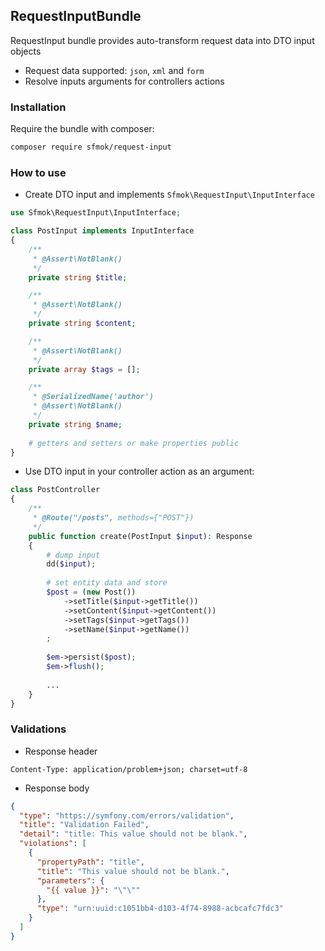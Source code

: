 ## RequestInputBundle
RequestInput bundle provides auto-transform request data into DTO input objects
- Request data supported: `json`, `xml` and `form`
- Resolve inputs arguments for controllers actions

### Installation
Require the bundle with composer:
```bash
composer require sfmok/request-input
```

### How to use

- Create DTO input and implements `Sfmok\RequestInput\InputInterface`
```php
use Sfmok\RequestInput\InputInterface;

class PostInput implements InputInterface
{
    /**
     * @Assert\NotBlank()
     */
    private string $title;

    /**
     * @Assert\NotBlank()
     */
    private string $content;

    /**
     * @Assert\NotBlank()
     */
    private array $tags = [];

    /**
     * @SerializedName('author')
     * @Assert\NotBlank()
     */
    private string $name;
    
    # getters and setters or make properties public
}
```
- Use DTO input in your controller action as an argument:
```php
class PostController
{
    /**
     * @Route("/posts", methods={"POST"})
     */
    public function create(PostInput $input): Response
    {
        # dump input
        dd($input);
        
        # set entity data and store
        $post = (new Post())
            ->setTitle($input->getTitle())
            ->setContent($input->getContent())
            ->setTags($input->getTags())
            ->setName($input->getName())
        ;
            
        $em->persist($post);
        $em->flush();
        
        ...
    }
}
```

### Validations
- Response header
```
Content-Type: application/problem+json; charset=utf-8
```
- Response body
```json
{
  "type": "https://symfony.com/errors/validation",
  "title": "Validation Failed",
  "detail": "title: This value should not be blank.",
  "violations": [
    {
      "propertyPath": "title",
      "title": "This value should not be blank.",
      "parameters": {
        "{{ value }}": "\"\""
      },
      "type": "urn:uuid:c1051bb4-d103-4f74-8988-acbcafc7fdc3"
    }
  ]
}
```
